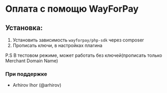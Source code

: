 # Оплата с помощю WayForPay

## Установка:
1. Установить зависимость `wayforpay/php-sdk` через composer
2. Прописать ключи, в настройках плагина

P.S В тестовом режиме, может работать без ключей(прописать только Merchant Domain Name)

### При поддержке
 * Arhirov Ihor (@arhirov)